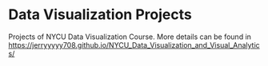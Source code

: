 # Data Visualization Projects
Projects of NYCU Data Visualization Course.
More details can be found in https://jerryyyyy708.github.io/NYCU_Data_Visualization_and_Visual_Analytics/
